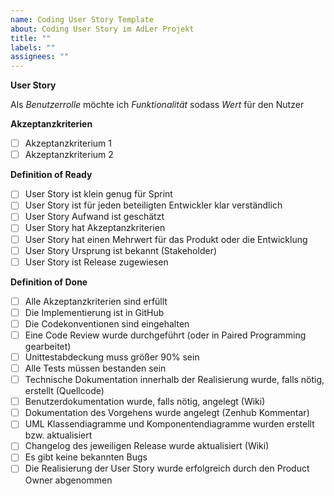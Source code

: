 ```yaml
---
name: Coding User Story Template
about: Coding User Story im AdLer Projekt
title: ""
labels: ""
assignees: ""
---
```


**User Story**

Als _Benutzerrolle_ möchte ich _Funktionalität_ sodass _Wert_ für den Nutzer

**Akzeptanzkriterien**

- [ ] Akzeptanzkriterium 1
- [ ] Akzeptanzkriterium 2

**Definition of Ready**

- [ ] User Story ist klein genug für Sprint
- [ ] User Story ist für jeden beteiligten Entwickler klar verständlich
- [ ] User Story Aufwand ist geschätzt
- [ ] User Story hat Akzeptanzkriterien
- [ ] User Story hat einen Mehrwert für das Produkt oder die Entwicklung
- [ ] User Story Ursprung ist bekannt (Stakeholder)
- [ ] User Story ist Release zugewiesen

**Definition of Done**

- [ ] Alle Akzeptanzkriterien sind erfüllt
- [ ] Die Implementierung ist in GitHub
- [ ] Die Codekonventionen sind eingehalten
- [ ] Eine Code Review wurde durchgeführt (oder in Paired Programming gearbeitet)
- [ ] Unittestabdeckung muss größer 90% sein
- [ ] Alle Tests müssen bestanden sein
- [ ] Technische Dokumentation innerhalb der Realisierung wurde, falls nötig, erstellt (Quellcode)
- [ ] Benutzerdokumentation wurde, falls nötig, angelegt (Wiki)
- [ ] Dokumentation des Vorgehens wurde angelegt (Zenhub Kommentar)
- [ ] UML Klassendiagramme und Komponentendiagramme wurden erstellt bzw. aktualisiert
- [ ] Changelog des jeweiligen Release wurde aktualisiert (Wiki)
- [ ] Es gibt keine bekannten Bugs
- [ ] Die Realisierung der User Story wurde erfolgreich durch den Product Owner abgenommen
